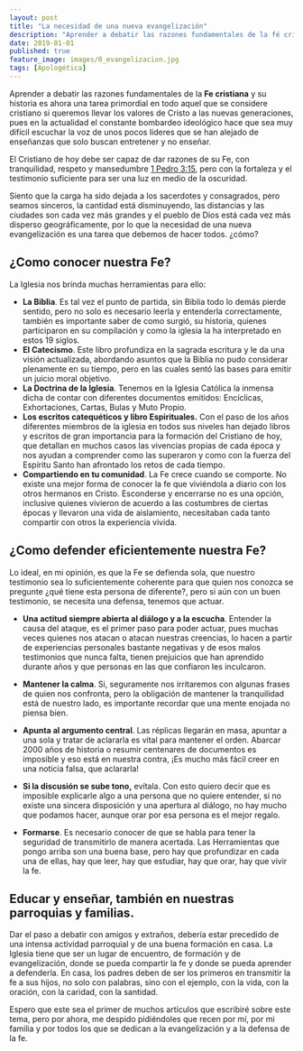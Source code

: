 ```yaml
---
layout: post
title: "La necesidad de una nueva evangelización"
description: "Aprender a debatir las razones fundamentales de la fé cristiana y nuestra historia es ahora una tarea primordial."
date: 2019-01-01
published: true
feature_image: images/0_evangelizacion.jpg
tags: [Apologética]
---
```


Aprender a debatir las razones fundamentales de la **Fe cristiana** y su historia es ahora una tarea primordial en todo aquel que se considere cristiano si queremos llevar los valores de Cristo a las nuevas generaciones, pues en la actualidad el constante bombardeo ideológico hace que sea muy difícil escuchar la voz de unos pocos líderes que se han alejado de enseñanzas que solo buscan entretener y no enseñar.

El Cristiano de hoy debe ser capaz de dar razones de su Fe, con tranquilidad, respeto y mansedumbre [1 Pedro 3:15](https://www.bibliacatolica.com.br/la-biblia-de-jerusalen/i-pedro/3/), pero con la fortaleza y el testimonio suficiente para ser una luz en medio de la oscuridad.

<!--more-->

Siento que la carga ha sido dejada a los sacerdotes y consagrados, pero seamos sinceros, la cantidad está disminuyendo, las distancias y las ciudades son cada vez más grandes y el pueblo de Dios está cada vez más disperso geográficamente, por lo que la necesidad de una nueva evangelización es una tarea que debemos de hacer todos. ¿cómo?

## ¿Como conocer nuestra Fe?

La Iglesia nos brinda muchas herramientas para ello:

- **La Biblia**. Es tal vez el punto de partida, sin Biblia todo lo demás pierde sentido, pero no solo es necesario leerla y entenderla correctamente, también es importante saber de como surgió, su historia, quienes participaron en su compilación y como la iglesia la ha interpretado en estos 19 siglos.
- **El Catecismo**. Este libro profundiza en la sagrada escritura y le da una visión actualizada, abordando asuntos que la Biblia no pudo considerar plenamente en su tiempo, pero en las cuales sentó las bases para emitir un juicio moral objetivo.
- **La Doctrina de la Iglesia**. Tenemos en la Iglesia Católica la inmensa dicha de contar con diferentes documentos emitidos: Encíclicas, Exhortaciones, Cartas, Bulas y Muto Propio.
- **Los escritos catequéticos y libro Espirituales.** Con el paso de los años diferentes miembros de la iglesia en todos sus niveles han dejado libros y escritos de gran importancia para la formación del Cristiano de hoy, que detallan en muchos casos las vivencias propias de cada época y nos ayudan a comprender como las superaron y como con la fuerza del Espíritu Santo han afrontado los retos de cada tiempo.
- **Compartiendo en tu comunidad**. La Fe crece cuando se comporte. No existe una mejor forma de conocer la fe que viviéndola a diario con los otros hermanos en Cristo. Esconderse y encerrarse no es una opción, inclusive quienes vivieron de acuerdo a las costumbres de ciertas épocas y llevaron una vida de aislamiento, necesitaban cada tanto compartir con otros la experiencia vivida.

## ¿Como defender eficientemente nuestra Fe?

Lo ideal, en mi opinión, es que la Fe se defienda sola, que nuestro testimonio sea lo suficientemente coherente para que quien nos conozca se pregunte ¿qué tiene esta persona de diferente?, pero si aún con un buen testimonio, se necesita una defensa, tenemos que actuar.

- **Una actitud siempre abierta al diálogo y a la escucha**. Entender la causa del ataque, es el primer paso para poder actuar, pues muchas veces quienes nos atacan o atacan nuestras creencias, lo hacen a partir de experiencias personales bastante negativas y de esos malos testimonios que nunca falta, tienen prejuicios que han aprendido durante años y que personas en las que confiaron les inculcaron.

- **Mantener la calma**. Si, seguramente nos irritaremos con algunas frases de quien nos confronta, pero la obligación de mantener la tranquilidad está de nuestro lado, es importante recordar que una mente enojada no piensa bien.

- **Apunta al argumento central**. Las réplicas llegarán en masa, apuntar a una sola y tratar de aclararla es vital para mantener el orden. Abarcar 2000 años de historia o resumir centenares de documentos es imposible y eso está en nuestra contra, ¡Es mucho más fácil creer en una noticia falsa, que aclararla! 

- **Si la discusión se sube tono,** evítala. Con esto quiero decir que es imposible explicarle algo a una persona que no quiere entender, si no existe una sincera disposición y una apertura al diálogo, no hay mucho que podamos hacer, aunque orar por esa persona es el mejor regalo.

- **Formarse**. Es  necesario conocer de que se habla para tener la seguridad de transmitirlo de manera acertada. Las Herramientas que pongo arriba son una buena base, pero hay que profundizar en cada una de ellas, hay que leer, hay que estudiar, hay que orar, hay que vivir la fe.

## Educar y enseñar, también en nuestras parroquias y familias.

Dar el paso a debatir con amigos y extraños, debería estar precedido de una intensa actividad parroquial y de una buena formación en casa. La Iglesia tiene que ser un lugar de encuentro, de formación y de evangelización, donde se pueda compartir la fe y donde se pueda aprender a defenderla. En casa, los padres deben de ser los primeros en transmitir la fe a sus hijos, no solo con palabras, sino con el ejemplo, con la vida, con la oración, con la caridad, con la santidad.

Espero que este sea el primer de muchos artículos que escribiré sobre este tema, pero por ahora, me despido pidiéndoles que recen por mí, por mi familia y por todos los que se dedican a la evangelización y a la defensa de la fe.

